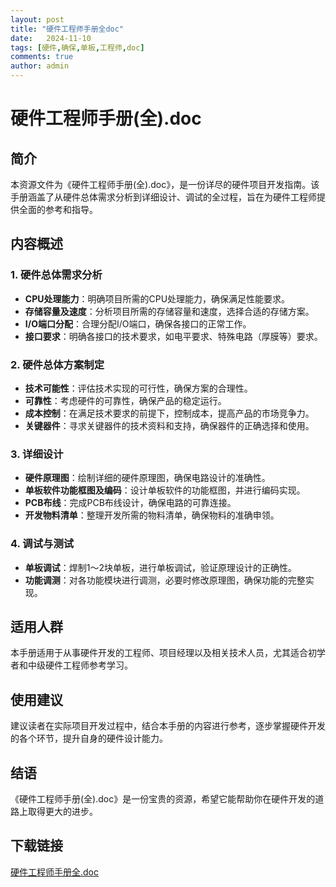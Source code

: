```yaml
---
layout: post
title: "硬件工程师手册全doc"
date:   2024-11-10
tags: [硬件,确保,单板,工程师,doc]
comments: true
author: admin
---
```

# 硬件工程师手册(全).doc

## 简介

本资源文件为《硬件工程师手册(全).doc》，是一份详尽的硬件项目开发指南。该手册涵盖了从硬件总体需求分析到详细设计、调试的全过程，旨在为硬件工程师提供全面的参考和指导。

## 内容概述

### 1. 硬件总体需求分析
- **CPU处理能力**：明确项目所需的CPU处理能力，确保满足性能要求。
- **存储容量及速度**：分析项目所需的存储容量和速度，选择合适的存储方案。
- **I/O端口分配**：合理分配I/O端口，确保各接口的正常工作。
- **接口要求**：明确各接口的技术要求，如电平要求、特殊电路（厚膜等）要求。

### 2. 硬件总体方案制定
- **技术可能性**：评估技术实现的可行性，确保方案的合理性。
- **可靠性**：考虑硬件的可靠性，确保产品的稳定运行。
- **成本控制**：在满足技术要求的前提下，控制成本，提高产品的市场竞争力。
- **关键器件**：寻求关键器件的技术资料和支持，确保器件的正确选择和使用。

### 3. 详细设计
- **硬件原理图**：绘制详细的硬件原理图，确保电路设计的准确性。
- **单板软件功能框图及编码**：设计单板软件的功能框图，并进行编码实现。
- **PCB布线**：完成PCB布线设计，确保电路的可靠连接。
- **开发物料清单**：整理开发所需的物料清单，确保物料的准确申领。

### 4. 调试与测试
- **单板调试**：焊制1～2块单板，进行单板调试，验证原理设计的正确性。
- **功能调测**：对各功能模块进行调测，必要时修改原理图，确保功能的完整实现。

## 适用人群

本手册适用于从事硬件开发的工程师、项目经理以及相关技术人员，尤其适合初学者和中级硬件工程师参考学习。

## 使用建议

建议读者在实际项目开发过程中，结合本手册的内容进行参考，逐步掌握硬件开发的各个环节，提升自身的硬件设计能力。

## 结语

《硬件工程师手册(全).doc》是一份宝贵的资源，希望它能帮助你在硬件开发的道路上取得更大的进步。

## 下载链接

[硬件工程师手册全.doc](https://pan.quark.cn/s/ef1227794c5e)